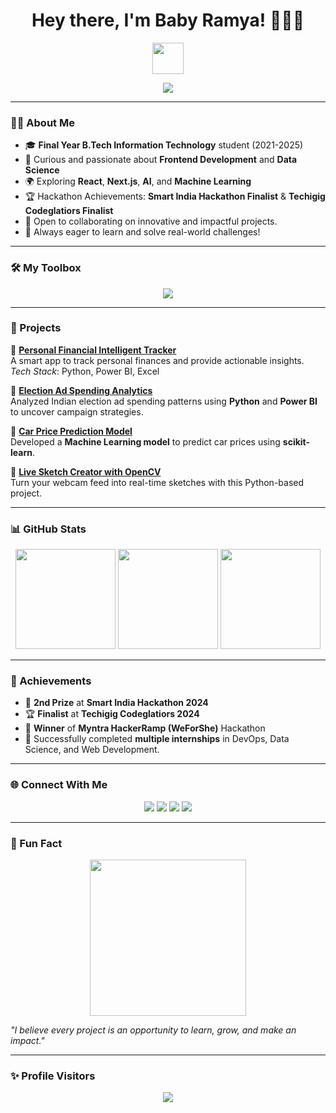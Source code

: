 <h1 align="center">Hey there, I'm Baby Ramya! 👩‍💻✨</h1>

<p align="center">
  <img src="https://media.giphy.com/media/hvRJCLFzcasrR4ia7z/giphy.gif" width="50">
</p>

<p align="center">
  <img src="https://readme-typing-svg.herokuapp.com?font=Fira+Code&size=24&pause=1000&color=F70000&center=true&vCenter=true&width=450&lines=Final+Year+IT+Student+%7C+Developer;Data+Scientist+%7C+Problem+Solver+%7C+Tech+Explorer;Hackathon+Finalist+%7C+Open+to+Collaborations+!">
</p>

---

### 👩‍💻 About Me  

- 🎓 **Final Year B.Tech Information Technology** student (2021-2025)  
- 🧠 Curious and passionate about **Frontend Development** and **Data Science**  
- 🌍 Exploring **React**, **Next.js**, **AI**, and **Machine Learning**  
- 🏆 Hackathon Achievements: **Smart India Hackathon Finalist** & **Techigig Codeglatiors Finalist**  
- 🤝 Open to collaborating on innovative and impactful projects.  
- 🧩 Always eager to learn and solve real-world challenges!  

---

### 🛠️ My Toolbox  

<div align="center">
  <img src="https://skillicons.dev/icons?i=python,java,html,css,javascript,react,bootstrap,spring,mysql,git,docker,powerbi,figma" />
</div>

---

### 🚀 Projects  

📌 **[Personal Financial Intelligent Tracker](https://github.com/YBABYRAMYA/Personal-Financial-Intelligent-Tracker)**  
A smart app to track personal finances and provide actionable insights.  
_Tech Stack_: Python, Power BI, Excel  

📌 **[Election Ad Spending Analytics](https://github.com/YBABYRAMYA/Election-Ad-Spending)**  
Analyzed Indian election ad spending patterns using **Python** and **Power BI** to uncover campaign strategies.  

📌 **[Car Price Prediction Model](https://github.com/YBABYRAMYA/Car-Price-Prediction)**  
Developed a **Machine Learning model** to predict car prices using **scikit-learn**.  

📌 **[Live Sketch Creator with OpenCV](https://github.com/YBABYRAMYA/Live-Sketches)**  
Turn your webcam feed into real-time sketches with this Python-based project.  

---

### 📊 GitHub Stats  

<div align="center">
  <img src="https://github-readme-stats.vercel.app/api?username=YBABYRAMYA&show_icons=true&theme=radical&hide_border=true" height="160">
  <img src="https://github-readme-streak-stats.herokuapp.com/?user=YBABYRAMYA&theme=radical&hide_border=true" height="160">
  <img src="https://github-readme-stats.vercel.app/api/top-langs/?username=YBABYRAMYA&layout=compact&theme=radical&hide_border=true" height="160">
</div>

---

### 🏅 Achievements  

- 🥇 **2nd Prize** at **Smart India Hackathon 2024**  
- 🏆 **Finalist** at **Techigig Codeglatiors 2024**  
- 🎉 **Winner** of **Myntra HackerRamp (WeForShe)** Hackathon  
- 🚀 Successfully completed **multiple internships** in DevOps, Data Science, and Web Development.

---

### 🌐 Connect With Me  

<p align="center">
  <a href="mailto:yalagandulababyramya@gmail.com"><img src="https://img.shields.io/badge/-Email-D14836?style=for-the-badge&logo=gmail&logoColor=white"></a>
  <a href="https://www.linkedin.com/in/ramya1264"><img src="https://img.shields.io/badge/LinkedIn-%230077B5.svg?style=for-the-badge&logo=linkedin&logoColor=white"></a>
  <a href="https://x.com/YBabyRamya0905"><img src="https://img.shields.io/badge/X.com-%231DA1F2.svg?style=for-the-badge&logo=twitter&logoColor=white"></a>
  <a href="https://github.com/YBABYRAMYA"><img src="https://img.shields.io/badge/GitHub-%23121011.svg?style=for-the-badge&logo=github&logoColor=white"></a>
</p>

---

### 🌟 Fun Fact  

<p align="center">
  <img src="https://media.giphy.com/media/26AHONQ79FdWZhAI0/giphy.gif" width="250">
</p>

_"I believe every project is an opportunity to learn, grow, and make an impact."_  

---

### ✨ Profile Visitors  

<p align="center">
  <img src="https://komarev.com/ghpvc/?username=YBABYRAMYA&style=for-the-badge&color=blue">
</p>
